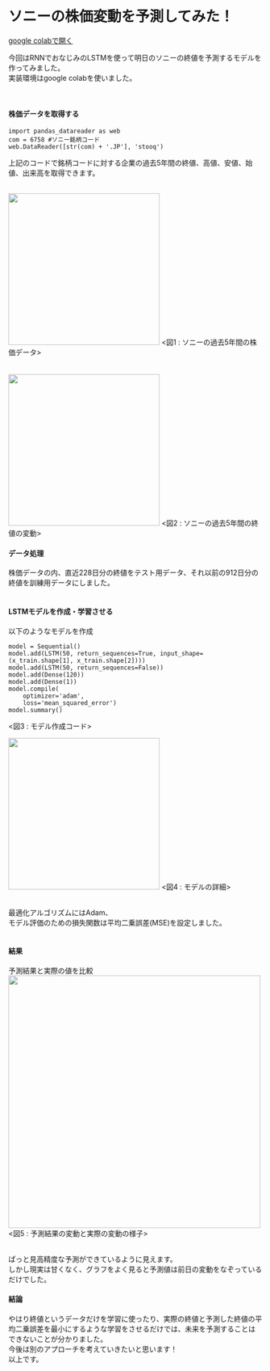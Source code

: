 # ソニーの株価変動を予測してみた！

[google colabで開く](https://colab.research.google.com/drive/1PkRAXsBzbp4z9OTw9KnpAli7WlG19N_O?usp=sharing)

今回はRNNでおなじみのLSTMを使って明日のソニーの終値を予測するモデルを作ってみました。<br>
実装環境はgoogle colabを使いました。

<br>

#### 株価データを取得する

```
import pandas_datareader as web
com = 6758 #ソニー銘柄コード
web.DataReader([str(com) + '.JP'], 'stooq')
```

上記のコードで銘柄コードに対する企業の過去5年間の終値、高値、安値、始値、出来高を取得できます。<br>
<br>

<img src="https://user-images.githubusercontent.com/67414951/102814016-39ce0a00-440d-11eb-9cfd-07514ef0d583.PNG" width="300px">
<図1 : ソニーの過去5年間の株価データ><br>
<br>
<br>

<img src="https://user-images.githubusercontent.com/67414951/102814018-39ce0a00-440d-11eb-9df8-f2bb466c5d18.PNG" width="300px">
<図2 : ソニーの過去5年間の終値の変動><br>


#### データ処理

株価データの内、直近228日分の終値をテスト用データ、それ以前の912日分の終値を訓練用データにしました。<br>
<br>

#### LSTMモデルを作成・学習させる

以下のようなモデルを作成<br>

```
model = Sequential()
model.add(LSTM(50, return_sequences=True, input_shape=(x_train.shape[1], x_train.shape[2])))
model.add(LSTM(50, return_sequences=False))
model.add(Dense(120))
model.add(Dense(1))
model.compile(
    optimizer='adam',
    loss='mean_squared_error')
model.summary()
```
<図3 : モデル作成コード><br>

<img src="https://user-images.githubusercontent.com/67414951/102813956-1e62ff00-440d-11eb-9ff5-37843dd25575.PNG" width="300px">
<図4 : モデルの詳細><br>
<br>

最適化アルゴリズムにはAdam、<br>
モデル評価のための損失関数は平均二乗誤差(MSE)を設定しました。<br>
<br>

#### 結果

予測結果と実際の値を比較<br>
<img src="https://user-images.githubusercontent.com/67414951/102814013-389cdd00-440d-11eb-8b14-38b7f3f5bd40.PNG" width="500px"><br>
<図5 : 予測結果の変動と実際の変動の様子><br>
<br>

ぱっと見高精度な予測ができているように見えます。<br>
しかし現実は甘くなく、グラフをよく見ると予測値は前日の変動をなぞっているだけでした。
<br>

#### 結論

やはり終値というデータだけを学習に使ったり、実際の終値と予測した終値の平均二乗誤差を最小にするような学習をさせるだけでは、未来を予測することはできないことが分かりました。<br>
今後は別のアプローチを考えていきたいと思います！<br>
以上です。
